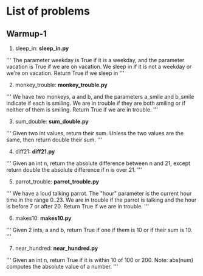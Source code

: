 # List of problems # 

## Warmup-1

1. sleep_in: **sleep_in.py**

''' The parameter weekday is True if it is a weekday, and the parameter vacation is True if we are on vacation. We sleep in if it is not a weekday or we're on vacation. Return True if we sleep in '''


2. monkey_trouble: **monkey_trouble.py**

''' We have two monkeys, a and b, and the parameters a_smile and b_smile indicate if each is smiling. We are in trouble if they are both smiling or if neither of them is smiling. Return True if we are in trouble. '''


3. sum_double: **sum_double.py**

''' Given two int values, return their sum. Unless the two values are the same, then return double their sum. '''


4. diff21: **diff21.py**

''' Given an int n, return the absolute difference between n and 21, except return double the absolute difference if n is over 21. '''


5. parrot_trouble: **parrot_trouble.py**

''' We have a loud talking parrot. The "hour" parameter is the current hour time in the range 0..23. We are in trouble if the parrot is talking and the hour is before 7 or after 20. Return True if we are in trouble. '''


6. makes10: **makes10.py**

''' 
Given 2 ints, a and b, return True if one if them is 10 or if their sum is 10. '''


7. near_hundred: **near_hundred.py**

''' 
Given an int n, return True if it is within 10 of 100 or 200. Note: abs(num) computes the absolute value of a number. '''